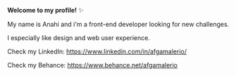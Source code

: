 **Welcome to my profile!** :sparkles:

My name is Anahi and i'm a front-end developer looking for new challenges.  

I especially like design and web user experience.

Check my LinkedIn: https://www.linkedin.com/in/afgamalerio/

Check my Behance: https://www.behance.net/afgamalerio
